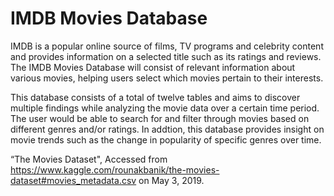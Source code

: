 # IMDB Movies Database
IMDB is a popular online source of films, TV programs and celebrity content and provides information on a selected title such as its ratings and reviews. The IMDB Movies Database will consist of relevant information about various movies, helping users select which movies pertain to their interests.

This database consists of a total of twelve tables and aims to discover multiple findings while analyzing the movie data over a certain time period. The user would be able to search for and filter through movies based on different genres and/or ratings. In addtion, this database provides insight on movie trends such as the change in popularity of specific genres over time.

“The Movies Dataset", Accessed from https://www.kaggle.com/rounakbanik/the-movies-dataset#movies_metadata.csv on May 3, 2019.
